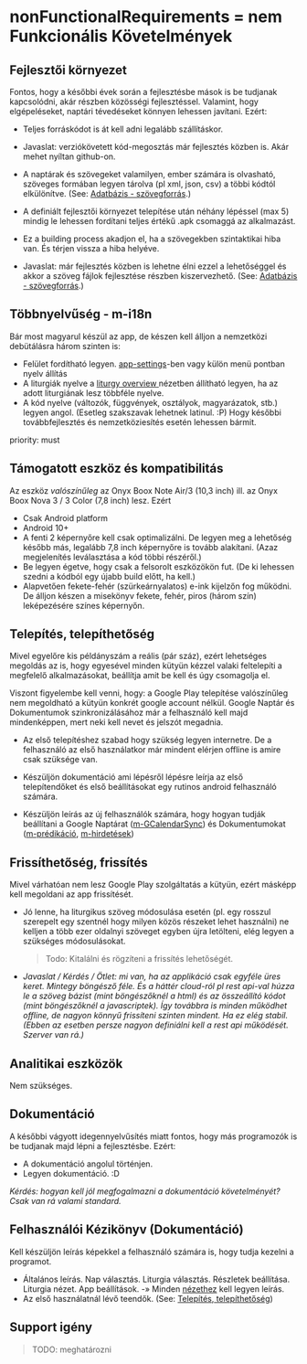 # nonFunctionalRequirements = nem Funkcionális Követelmények

## Fejlesztői környezet

Fontos, hogy a későbbi évek során a fejlesztésbe mások is be tudjanak kapcsolódni, akár részben közösségi fejlesztéssel. Valamint, hogy elgépeléseket, naptári tévedéseket könnyen lehessen javítani. Ezért:

- Teljes forráskódot is át kell adni legalább szállításkor. 
- Javaslat: verziókövetett kód-megosztás már fejlesztés közben is. Akár mehet nyíltan github-on.



- A naptárak és szövegeket valamilyen, ember számára is olvasható, szöveges formában legyen tárolva (pl xml, json, csv) a többi kódtól elkülönítve. (See: [Adatbázis - szövegforrás](https://docs.google.com/document/d/1yxp0r2gVRcalQ8xiSsZ1fPsDkON7amSRdyOulyMM_Rg/edit?ts=606cc879#heading=h.kz5p7s6kd98w).)
- A definiált fejlesztői környezet telepítése után néhány lépéssel (max 5) mindig le lehessen fordítani teljes értékű .apk csomaggá az alkalmazást.
- Ez a building process akadjon el, ha a szövegekben szintaktikai hiba van. És térjen vissza a hiba helyéve.
- Javaslat: már fejlesztés közben is lehetne élni ezzel a lehetőséggel és akkor a szöveg fájlok fejlesztése részben kiszervezhető. (See: [Adatbázis - szövegforrás](https://docs.google.com/document/d/1yxp0r2gVRcalQ8xiSsZ1fPsDkON7amSRdyOulyMM_Rg/edit?ts=606cc879#heading=h.kz5p7s6kd98w).)



## Többnyelvűség - m-i18n

Bár most magyarul készül az app, de készen kell álljon a nemzetközi debütálásra három szinten is:

- Felület fordítható legyen. [app-settings](https://docs.google.com/document/d/1yxp0r2gVRcalQ8xiSsZ1fPsDkON7amSRdyOulyMM_Rg/edit?ts=606cc879#heading=h.fvmxvlofvf63)-ben vagy külön menü pontban nyelv állítás
- A liturgiák nyelve a [liturgy overview ](https://docs.google.com/document/d/1yxp0r2gVRcalQ8xiSsZ1fPsDkON7amSRdyOulyMM_Rg/edit?ts=606cc879#heading=h.drdnoaqmzos7)nézetben állítható legyen, ha az adott liturgiának lesz többféle nyelve.
- A kód nyelve (változók, függvények, osztályok, magyarázatok, stb.) legyen angol. (Esetleg szakszavak lehetnek latinul. :P) Hogy későbbi továbbfejlesztés és nemzetköziesítés esetén lehessen bármit.

priority: must



## Támogatott eszköz és kompatibilitás

Az eszköz *valószínűleg* az Onyx Boox Note Air/3 (10,3 inch) ill. az Onyx Boox Nova 3 / 3 Color (7,8 inch) lesz. Ezért

- Csak Android platform
- Android 10+
- A fenti 2 képernyőre kell csak optimalizálni. De legyen meg a lehetőség később más, legalább 7,8 inch képernyőre is tovább alakítani. (Azaz megjelenítés leválasztása a kód többi részéről.)
- Be legyen égetve, hogy csak a felsorolt eszközökön fut. (De ki lehessen szedni a kódból egy újabb build előtt, ha kell.)
- Alapvetően fekete-fehér (szürkeárnyalatos) e-ink kijelzőn fog működni. De álljon készen a misekönyv fekete, fehér, piros (három szín) leképezésére színes képernyőn.



## Telepítés, telepíthetőség

Mivel egyelőre kis példányszám a reális (pár száz), ezért lehetséges megoldás az is, hogy egyesével minden kütyün kézzel valaki feltelepíti a megfelelő alkalmazásokat, beállítja amit be kell és úgy csomagolja el. 

Viszont figyelembe kell venni, hogy: a Google Play telepítése valószínűleg nem megoldható a kütyün konkrét google account nélkül. Google Naptár és Dokumentumok szinkronizálásához már a felhasználó kell majd mindenképpen, mert neki kell nevet és jelszót megadnia. 

- Az első telepítéshez szabad hogy szükség legyen internetre. De a felhasználó az első használatkor már mindent elérjen offline is amire csak szüksége van. 

  

- Készüljön dokumentáció ami lépésről lépésre leírja az első telepítendőket és első beállításokat egy rutinos android felhasználó számára.
- Készüljön leírás az új felhasználók számára, hogy hogyan tudják beállítani a Google Naptárat ([m-GCalendarSync](https://docs.google.com/document/d/1yxp0r2gVRcalQ8xiSsZ1fPsDkON7amSRdyOulyMM_Rg/edit?ts=606cc879#heading=h.82gt9abgiysj)) és Dokumentumokat ([m-prédikáció](https://docs.google.com/document/d/1yxp0r2gVRcalQ8xiSsZ1fPsDkON7amSRdyOulyMM_Rg/edit?ts=606cc879#heading=h.zc50y4hvw581), [m-hirdetések](https://docs.google.com/document/d/1yxp0r2gVRcalQ8xiSsZ1fPsDkON7amSRdyOulyMM_Rg/edit?ts=606cc879#heading=h.xd6x2xm484ek))



## Frissíthetőség, frissítés

Mivel várhatóan nem lesz Google Play szolgáltatás a kütyün, ezért másképp kell megoldani az app frissítését.

- Jó lenne, ha liturgikus szöveg módosulása esetén (pl. egy rosszul szerepelt egy szentnél hogy milyen közös részeket lehet használni) ne kelljen a több ezer oldalnyi szöveget egyben újra letölteni, elég legyen a szükséges módosulásokat.

  > Todo: Kitalálni és rögzíteni a frissítés lehetőségét.

- *Javaslat / Kérdés / Ötlet: mi van, ha az applikáció csak egyféle üres keret. Mintegy böngésző féle. És a háttér cloud-ról pl rest api-val húzza le a szöveg bázist (mint böngészőknél a html) és az összeállító kódot (mint böngészőknél a javascriptek). Így továbbra is minden működhet offline, de nagyon könnyű frissíteni szinten mindent. Ha ez elég stabil. (Ebben az esetben persze nagyon definiálni kell a rest api működését. Szerver van rá.)*



## Analitikai eszközök

Nem szükséges.



## Dokumentáció

A későbbi vágyott idegennyelvűsítés miatt fontos, hogy más programozók is be tudjanak majd lépni a fejlesztésbe. Ezért:

- A dokumentáció angolul történjen.
- Legyen dokumentáció. :D 

*Kérdés: hogyan kell jól megfogalmazni a dokumentáció követelményét? Csak van rá valami standard.*



## Felhasználói Kézikönyv (Dokumentáció)

Kell készüljön leírás képekkel a felhasználó számára is, hogy tudja kezelni a programot.

- Általános leírás. Nap választás. Liturgia választás. Részletek beállítása. Liturgia nézet. App beállítások. -» Minden [nézethez](https://docs.google.com/document/d/1yxp0r2gVRcalQ8xiSsZ1fPsDkON7amSRdyOulyMM_Rg/edit?ts=606cc879#heading=h.wqe3k19v3ce) kell legyen leírás.
- Az első használatnál lévő teendők. (See: [Telepítés, telepíthetőség](https://docs.google.com/document/d/1yxp0r2gVRcalQ8xiSsZ1fPsDkON7amSRdyOulyMM_Rg/edit?ts=606cc879#heading=h.21i1p1fg58t4))

## Support igény

> TODO: meghatározni